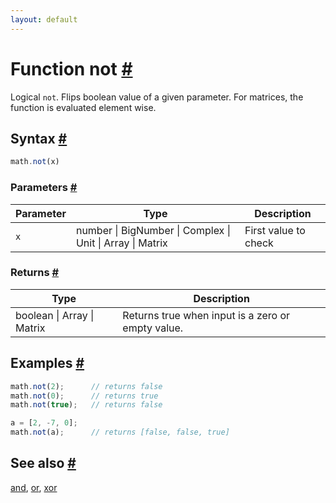 ```yaml
---
layout: default
---
```


<!-- Note: This file is automatically generated from source code comments. Changes made in this file will be overridden. -->

<h1 id="function-not">Function not <a href="#function-not" title="Permalink">#</a></h1>

Logical `not`. Flips boolean value of a given parameter.
For matrices, the function is evaluated element wise.


<h2 id="syntax">Syntax <a href="#syntax" title="Permalink">#</a></h2>

```js
math.not(x)
```

<h3 id="parameters">Parameters <a href="#parameters" title="Permalink">#</a></h3>

Parameter | Type | Description
--------- | ---- | -----------
`x` | number &#124; BigNumber &#124; Complex &#124; Unit &#124; Array &#124; Matrix | First value to check

<h3 id="returns">Returns <a href="#returns" title="Permalink">#</a></h3>

Type | Description
---- | -----------
boolean &#124; Array &#124; Matrix |  Returns true when input is a zero or empty value.


<h2 id="examples">Examples <a href="#examples" title="Permalink">#</a></h2>

```js
math.not(2);      // returns false
math.not(0);      // returns true
math.not(true);   // returns false

a = [2, -7, 0];
math.not(a);      // returns [false, false, true]
```


<h2 id="see-also">See also <a href="#see-also" title="Permalink">#</a></h2>

[and](and.html),
[or](or.html),
[xor](xor.html)
